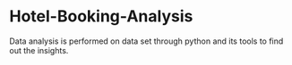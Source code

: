 # <centre>Hotel-Booking-Analysis </centre>
Data analysis is performed on data set through python and its tools to find out the insights.
